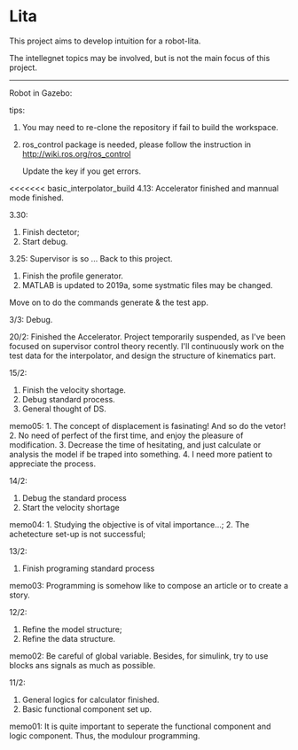 # Lita

This project aims to develop intuition for a robot-lita. 

The intellegnet topics may be involved, but is not the main focus of this project.

-----------------------------------------------------------------------------------------------------------------------------

Robot in Gazebo:

tips:

1. You may need to re-clone the repository if fail to build the workspace.

2. ros_control package is needed, please follow the instruction in <http://wiki.ros.org/ros_control>

   Update the key if you get errors.



<<<<<<< basic_interpolator_build
4.13:
Accelerator finished and mannual mode finished.

3.30:
1. Finish dectetor;
2. Start debug.

3.25:
Supervisor is so ... Back to this project.
1. Finish the profile generator.
2. MATLAB is updated to 2019a, some systmatic files may be changed.

Move on to do the commands generate & the test app.

3/3:
Debug.

20/2:
Finished the Accelerator.
Project temporarily suspended, as I've been focused on supervisor control theory recently.
I'll continuously work on the test data for the interpolator, and design the structure of kinematics part.

15/2: 
1. Finish the velocity shortage.
2. Debug standard process.
3. General thought of DS.

memo05: 1. The concept of displacement is fasinating! And so do the vetor!
        2. No need of perfect of the first time, and enjoy the pleasure of modification.
        3. Decrease the time of hesitating, and just calculate or analysis the model if be traped into something.
        4. I need more patient to appreciate the process.

14/2:
1. Debug the standard process
2. Start the velocity shortage

memo04: 1. Studying the objective is of vital importance...;
        2. The achetecture set-up is not successful;

13/2:
1. Finish programing standard process

memo03: Programming is somehow like to compose an article or to create a story.

12/2:
1. Refine the model structure;
2. Refine the data structure.

memo02: Be careful of global variable. Besides, for simulink, try to use blocks ans signals as much as possible.

11/2:
1. General logics for calculator finished.
2. Basic functional component set up.

memo01: It is quite important to seperate the functional component and logic component. Thus, the modulour programming.
